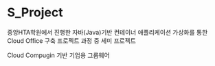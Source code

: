 # S_Project

중앙HTA학원에서 진행한 자바(Java)기반 컨테이너 애플리케이션 가상화를 통한 Cloud Office 구축 프로젝트 과정 중 세미 프로젝트

Cloud Compugin 기반 기업용 그룹웨어

